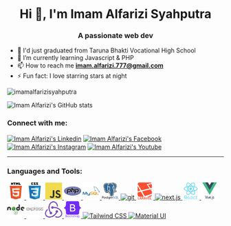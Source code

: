 <h1 align="center">Hi 👋, I'm Imam Alfarizi Syahputra</h1>
<h3 align="center">A passionate web dev</h3>

- 🔭 I'd just graduated from Taruna Bhakti Vocational High School
- 🌱 I’m currently learning Javascript & PHP
- 📫 How to reach me **imam.alfarizi.777@gmail.com**
- ⚡ Fun fact: I love starring stars at night

<p align="left"> 
<img src="https://komarev.com/ghpvc/?username=imamalfarizisyahputra&label=Profile%20views&color=0e75b6&style=flat" alt="imamalfarizisyahputra" /> </p>

![Imam Alfarizi's GitHub stats](https://github-readme-stats.vercel.app/api?username=mamlzy&show_icons=true&theme=buefy)

<h3 align="left">Connect with me:</h3>
<p align="left">
<a href="https://www.linkedin.com/in/mamlzy" target="blank"><img align="center" src="https://raw.githubusercontent.com/rahuldkjain/github-profile-readme-generator/master/src/images/icons/Social/linked-in-alt.svg" alt="Imam Alfarizi's Linkedin" height="30" width="40" /></a>
<a href="https://www.facebook.com/mamlzy" target="blank"><img align="center" src="https://raw.githubusercontent.com/rahuldkjain/github-profile-readme-generator/master/src/images/icons/Social/facebook.svg" alt="Imam Alfarizi's Facebook" height="30" width="40" /></a>
<a href="https://www.instagram.com/mamlzy" target="blank"><img align="center" src="https://raw.githubusercontent.com/rahuldkjain/github-profile-readme-generator/master/src/images/icons/Social/instagram.svg" alt="Imam Alfarizi's Instagram" height="30" width="40" /></a>
<a href="https://www.youtube.com/@mamlzy" target="blank"><img align="center" src="https://raw.githubusercontent.com/rahuldkjain/github-profile-readme-generator/master/src/images/icons/Social/youtube.svg" alt="Imam Alfarizi's Youtube" height="30" width="40" /></a>
</p>

---

<h3 align="left">Languages and Tools:</h3>
<p align="left"> 
<a 
    href="https://www.w3.org/html/" target="_blank"> 
    <img src="https://raw.githubusercontent.com/devicons/devicon/master/icons/html5/html5-original-wordmark.svg" alt="html5" width="40" height="40"
    /> 
</a> 
<a 
    href="https://www.w3schools.com/css/" target="_blank"> 
    <img src="https://raw.githubusercontent.com/devicons/devicon/master/icons/css3/css3-original-wordmark.svg" alt="css3" width="40" height="40"
    /> 
</a> 
<a 
    href="https://developer.mozilla.org/en-US/docs/Web/JavaScript" target="_blank"> 
    <img src="https://raw.githubusercontent.com/devicons/devicon/master/icons/javascript/javascript-original.svg" alt="javascript" width="40" height="40"
    /> 
</a> 
<a 
    href="https://www.php.net" target="_blank"> 
    <img src="https://raw.githubusercontent.com/devicons/devicon/master/icons/php/php-original.svg" alt="php" width="40" height="40"
    /> 
</a> 
<a 
    href="https://www.mysql.com/" target="_blank"> 
    <img src="https://raw.githubusercontent.com/devicons/devicon/master/icons/mysql/mysql-original-wordmark.svg" alt="mysql" width="40" height="40"
    /> 
</a> 
<a 
    href="https://www.postgresql.org" target="_blank"> 
    <img src="https://raw.githubusercontent.com/devicons/devicon/master/icons/postgresql/postgresql-original-wordmark.svg" alt="postgresql" width="40" height="40"
    /> 
</a>
<a 
    href="https://git-scm.com/" target="_blank"> 
    <img src="https://www.vectorlogo.zone/logos/git-scm/git-scm-icon.svg" alt="git" width="40" height="40"/> 
</a> 
<a 
    href="https://laravel.com/" target="_blank"> 
    <img src="https://raw.githubusercontent.com/devicons/devicon/master/icons/laravel/laravel-plain-wordmark.svg" alt="laravel" width="40" height="40"
    /> 
</a>
<a 
    href="https://nextjs.org/" target="_blank"> 
    <img src="https://qph.fs.quoracdn.net/main-qimg-744f96b18fb3ef81b05512d78b679e25" alt="next.js" width="40" height="40" /> 
</a>
<a 
    href="https://reactjs.org/" target="_blank"> 
    <img src="https://raw.githubusercontent.com/devicons/devicon/master/icons/react/react-original-wordmark.svg" alt="react" width="40" height="40"
    /> 
</a>
<a 
    href="https://vuejs.org/" target="_blank"> 
    <img src="https://raw.githubusercontent.com/devicons/devicon/master/icons/vuejs/vuejs-original-wordmark.svg" alt="vuejs" width="40" height="40"
    /> 
</a>
<a 
    href="https://nodejs.org" target="_blank"> 
    <img src="https://raw.githubusercontent.com/devicons/devicon/master/icons/nodejs/nodejs-original-wordmark.svg" alt="nodejs" width="40" height="40"
    /> 
</a> 
<a 
    href="https://expressjs.com" target="_blank"> 
    <img src="https://raw.githubusercontent.com/devicons/devicon/master/icons/express/express-original-wordmark.svg" alt="express" width="40" height="40"
    /> 
</a> 
<a 
    href="https://redux.js.org" target="_blank"> 
    <img src="https://raw.githubusercontent.com/devicons/devicon/master/icons/redux/redux-original.svg" alt="redux" width="40" height="40"
    /> 
</a> 
<a 
    href="https://getbootstrap.com" target="_blank"> 
    <img src="https://raw.githubusercontent.com/devicons/devicon/master/icons/bootstrap/bootstrap-plain-wordmark.svg" alt="bootstrap" width="40" height="40"
    /> 
</a> 
<!-- <a 
    href="https://sass-lang.com" target="_blank"> 
    <img src="https://raw.githubusercontent.com/devicons/devicon/master/icons/sass/sass-original.svg" alt="sass" width="40" height="40"
    /> 
</a> --> 
<a 
    href="https://tailwindcss.com/" target="_blank"> 
    <img src="https://www.vectorlogo.zone/logos/tailwindcss/tailwindcss-icon.svg" alt="Tailwind CSS" width="40" height="40"
    /> 
</a>
<a 
    href="https://mui.com/" target="_blank"> 
    <img src="https://cdn.worldvectorlogo.com/logos/material-ui-1.svg" alt="Material UI" width="40" height="40"
    /> 
</a>
</p>

[youtube]: https://www.youtube.com/@mamlzy
[instagram]: https://www.instagram.com/mamlzy
[linkedin]: https://www.linkedin.com/in/mamlzy
